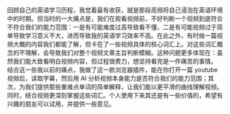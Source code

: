 回顾自己的英语学习历程，我觉着最有收获，就是那段高频将自己浸泡在英语环境中的时期。但当时的一大痛点是，我们在观看视频前，不好判断一个视频到底符合不符合我们的能力范围：一是有可能难度过高导致看不懂，二是有可能视频过于简单导致学习意义不大，进而导致我的英语学习效率不高。在此之外，有时候一篇视频大概的内容我们都能了解，但卡在了一些视频具体的核心词汇上。对这些词汇概念的不理解，会导致我们对整个视频文章主旨判断模糊。这种问题更多体现在：虽然我们能大致看明白视频内容，但过程很费力，想坚持看完是一件痛苦的事情。
结合这一些我以前的痛点，我做了这一款浏览器插件，能在你打开一篇 youtube 视频后，读取字幕，然后用 AI 分析视频本身能力是否符合我们的能力范围；其次，为我们提供那些重难点单词的简单解释，让我们能以更平滑的曲线理解视频。同时，结合视频更深刻掌握这些词汇。个人使用下来其还是有一些价值的，希望有兴趣的朋友可以试用，并提供一些意见。